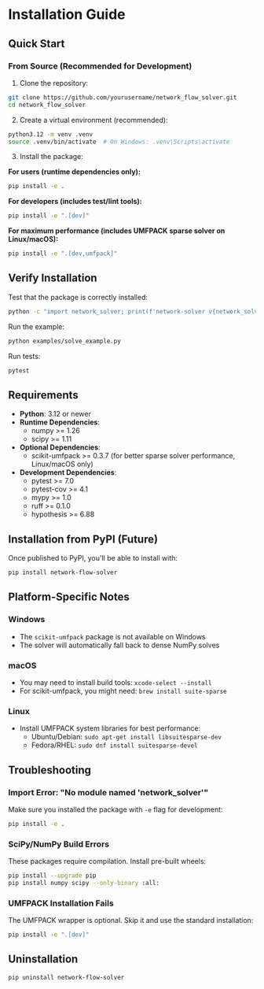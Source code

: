 # Installation Guide

## Quick Start

### From Source (Recommended for Development)

1. Clone the repository:
```bash
git clone https://github.com/yourusername/network_flow_solver.git
cd network_flow_solver
```

2. Create a virtual environment (recommended):
```bash
python3.12 -m venv .venv
source .venv/bin/activate  # On Windows: .venv\Scripts\activate
```

3. Install the package:

**For users (runtime dependencies only):**
```bash
pip install -e .
```

**For developers (includes test/lint tools):**
```bash
pip install -e ".[dev]"
```

**For maximum performance (includes UMFPACK sparse solver on Linux/macOS):**
```bash
pip install -e ".[dev,umfpack]"
```

## Verify Installation

Test that the package is correctly installed:

```bash
python -c "import network_solver; print(f'network-solver v{network_solver.__version__}')"
```

Run the example:
```bash
python examples/solve_example.py
```

Run tests:
```bash
pytest
```

## Requirements

- **Python**: 3.12 or newer
- **Runtime Dependencies**:
  - numpy >= 1.26
  - scipy >= 1.11
- **Optional Dependencies**:
  - scikit-umfpack >= 0.3.7 (for better sparse solver performance, Linux/macOS only)
- **Development Dependencies**:
  - pytest >= 7.0
  - pytest-cov >= 4.1
  - mypy >= 1.0
  - ruff >= 0.1.0
  - hypothesis >= 6.88

## Installation from PyPI (Future)

Once published to PyPI, you'll be able to install with:

```bash
pip install network-flow-solver
```

## Platform-Specific Notes

### Windows
- The `scikit-umfpack` package is not available on Windows
- The solver will automatically fall back to dense NumPy solves

### macOS
- You may need to install build tools: `xcode-select --install`
- For scikit-umfpack, you might need: `brew install suite-sparse`

### Linux
- Install UMFPACK system libraries for best performance:
  - Ubuntu/Debian: `sudo apt-get install libsuitesparse-dev`
  - Fedora/RHEL: `sudo dnf install suitesparse-devel`

## Troubleshooting

### Import Error: "No module named 'network_solver'"

Make sure you installed the package with `-e` flag for development:
```bash
pip install -e .
```

### SciPy/NumPy Build Errors

These packages require compilation. Install pre-built wheels:
```bash
pip install --upgrade pip
pip install numpy scipy --only-binary :all:
```

### UMFPACK Installation Fails

The UMFPACK wrapper is optional. Skip it and use the standard installation:
```bash
pip install -e ".[dev]"
```

## Uninstallation

```bash
pip uninstall network-flow-solver
```
